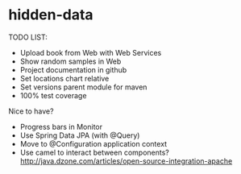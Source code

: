 hidden-data
===========
 TODO LIST:
 
 - Upload book from Web with Web Services
 - Show random samples in Web
 - Project documentation in github
 - Set locations chart relative
 - Set versions parent module for maven
 - 100% test coverage

Nice to have?
 - Progress bars in Monitor
 - Use Spring Data JPA (with @Query)
 - Move to @Configuration application context
 - Use camel to interact between components? http://java.dzone.com/articles/open-source-integration-apache

